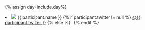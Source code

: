 {% assign day=include.day%}
  <li>
    <img src="{{ participant.image }}" />
    <span class="name">{{ participant.name }}</span>
    {% if participant.twitter != null  %}
      <a href="https://twitter.com/{{ participant.twitter }}">@{{ participant.twitter }}</a>
    {% else %}
      &nbsp;
    {% endif %}
  </li>
